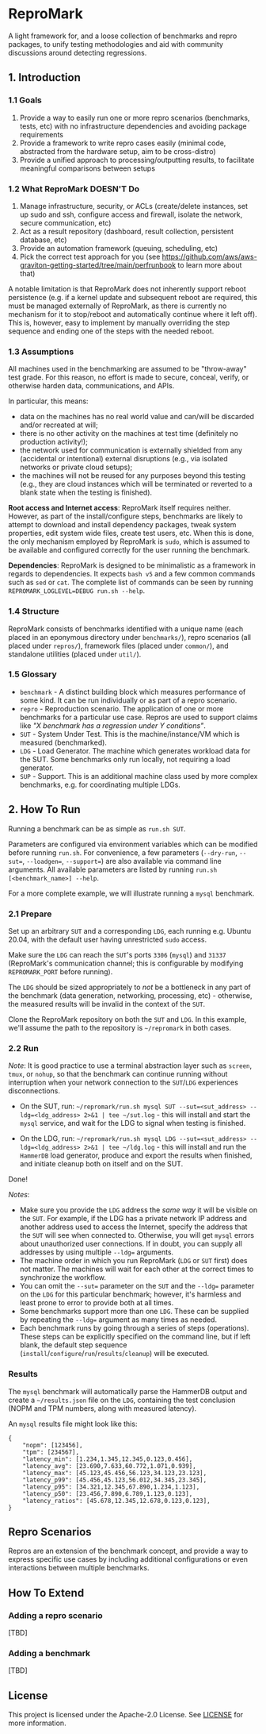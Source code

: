 # ReproMark

A light framework for, and a loose collection of benchmarks and repro packages, to unify testing methodologies and aid with community discussions around detecting regressions.

## 1. Introduction

### 1.1 Goals
1. Provide a way to easily run one or more repro scenarios (benchmarks, tests, etc) with no infrastructure dependencies and avoiding package requirements 
1. Provide a framework to write repro cases easily (minimal code, abstracted from the hardware setup, aim to be cross-distro)
1. Provide a unified approach to processing/outputting results, to facilitate meaningful comparisons between setups

### 1.2 What ReproMark DOESN'T Do
1. Manage infrastructure, security, or ACLs (create/delete instances, set up sudo and ssh, configure access and firewall, isolate the network, secure communication, etc)
1. Act as a result repository (dashboard, result collection, persistent database, etc)
1. Provide an automation framework (queuing, scheduling, etc)
1. Pick the correct test approach for you (see https://github.com/aws/aws-graviton-getting-started/tree/main/perfrunbook to learn more about that)

A notable limitation is that ReproMark does not inherently support reboot persistence (e.g. if a kernel update and subsequent reboot are required, this must be managed externally of ReproMark, as there is currently no mechanism for it to stop/reboot and automatically continue where it left off). This is, however, easy to implement by manually overriding the step sequence and ending one of the steps with the needed reboot.

### 1.3 Assumptions

All machines used in the benchmarking are assumed to be "throw-away" test grade. For this reason, no effort is made to secure, conceal, verify, or otherwise harden data, communications, and APIs.

In particular, this means:
* data on the machines has no real world value and can/will be discarded and/or recreated at will;
* there is no other activity on the machines at test time (definitely no production activity!);
* the network used for communication is externally shielded from any (accidental or intentional) external disruptions (e.g., via isolated networks or private cloud setups);
* the machines will not be reused for any purposes beyond this testing (e.g., they are cloud instances which will be terminated or reverted to a blank state when the testing is finished).

**Root access and Internet access**: ReproMark itself requires neither. However, as part of the install/configure steps, benchmarks are likely to attempt to download and install dependency packages, tweak system properties, edit system wide files, create test users, etc.
When this is done, the only mechanism employed by ReproMark is `sudo`, which is assumed to be available and configured correctly for the user running the benchmark.

**Dependencies**: ReproMark is designed to be minimalistic as a framework in regards to dependencies. It expects `bash v5` and a few common commands such as `sed` or `cat`. The complete list of commands can be seen by running `REPROMARK_LOGLEVEL=DEBUG run.sh --help`.

### 1.4 Structure

ReproMark consists of benchmarks identified with a unique name (each placed in an eponymous directory under `benchmarks/`), repro scenarios (all placed under `repros/`), framework files (placed under `common/`), and standalone utilities (placed under `util/`).

### 1.5 Glossary

* `benchmark` - A distinct building block which measures performance of some kind. It can be run individually or as part of a repro scenario.
* `repro` - Reproduction scenario. The application of one or more benchmarks for a particular use case. Repros are used to support claims like *"X benchmark has a regression under Y conditions"*.
* `SUT` - System Under Test. This is the machine/instance/VM which is measured (benchmarked).
* `LDG` - Load Generator. The machine which generates workload data for the SUT. Some benchmarks only run locally, not requiring a load generator.
* `SUP` - Support. This is an additional machine class used by more complex benchmarks, e.g. for coordinating multiple LDGs.

## 2. How To Run

Running a benchmark can be as simple as `run.sh SUT`.

Parameters are configured via environment variables which can be modified before running `run.sh`. For convenience, a few parameters (`--dry-run`, `--sut=`, `--loadgen=`, `--support=`) are also available via command line arguments.
All available parameters are listed by running `run.sh [<benchmark_name>] --help`.

For a more complete example, we will illustrate running a `mysql` benchmark.

### 2.1 Prepare

Set up an arbitrary `SUT` and a corresponding `LDG`, each running e.g. Ubuntu 20.04, with the default user having unrestricted `sudo` access.

Make sure the `LDG` can reach the `SUT`'s ports `3306` (`mysql`) and `31337` (ReproMark's communication channel; this is configurable by modifying `REPROMARK_PORT` before running).

The `LDG` should be sized appropriately to *not* be a bottleneck in any part of the benchmark (data generation, networking, processing, etc) - otherwise, the measured results will be invalid in the context of the `SUT`.

Clone the ReproMark repository on both the `SUT` and `LDG`. In this example, we'll assume the path to the repository is `~/repromark` in both cases.

### 2.2 Run

*Note*: It is good practice to use a terminal abstraction layer such as `screen`, `tmux`, or `nohup`, so that the benchmark can continue running without interruption when your network connection to the `SUT`/`LDG` experiences disconnections.

* On the SUT, run: `~/repromark/run.sh mysql SUT --sut=<sut_address> --ldg=<ldg_address> 2>&1 | tee ~/sut.log` - this will install and start the `mysql` service, and wait for the LDG to signal when testing is finished.

* On the LDG, run: `~/repromark/run.sh mysql LDG --sut=<sut_address> --ldg=<ldg_address> 2>&1 | tee ~/ldg.log` - this will install and run the `HammerDB` load generator, produce and export the results when finished, and initiate cleanup both on itself and on the SUT.

Done!

*Notes*:
* Make sure you provide the `LDG` address the *same way* it will be visible on the `SUT`. For example, if the LDG has a private network IP address and another address used to access the Internet, specify the address that the `SUT` will see when connected to. Otherwise, you will get `mysql` errors about unauthorized user connections. If in doubt, you can supply all addresses by using multiple `--ldg=` arguments.
* The machine order in which you run ReproMark (`LDG` or `SUT` first) does not matter. The machines will wait for each other at the correct times to synchronize the workflow.
* You can omit the `--sut=` parameter on the `SUT` and the `--ldg=` parameter on the `LDG` for this particular benchmark; however, it's harmless and least prone to error to provide both at all times.
* Some benchmarks support more than one `LDG`. These can be supplied by repeating the `--ldg=` argument as many times as needed.
* Each benchmark runs by going through a series of steps (operations). These steps can be explicitly specified on the command line, but if left blank, the default step sequence (`install`/`configure`/`run`/`results`/`cleanup`) will be executed.

### Results

The `mysql` benchmark will automatically parse the HammerDB output and create a `~/results.json` file on the `LDG`, containing the test conclusion (NOPM and TPM numbers, along with measured latency).

An `mysql` results file might look like this:
```
{
    "nopm": [123456],
    "tpm": [234567],
    "latency_min": [1.234,1.345,12.345,0.123,0.456],
    "latency_avg": [23.690,7.633,60.772,1.071,0.939],
    "latency_max": [45.123,45.456,56.123,34.123,23.123],
    "latency_p99": [45.456,45.123,56.012,34.345,23.345],
    "latency_p95": [34.321,12.345,67.890,1.234,1.123],
    "latency_p50": [23.456,7.890,6.789,1.123,0.123],
    "latency_ratios": [45.678,12.345,12.678,0.123,0.123],
}
```

## Repro Scenarios

Repros are an extension of the benchmark concept, and provide a way to express specific use cases by including additional configurations or even interactions between multiple benchmarks.

## How To Extend

### Adding a repro scenario

[TBD]

### Adding a benchmark

[TBD]

## License

This project is licensed under the Apache-2.0 License. See [LICENSE](LICENSE) for more information.
